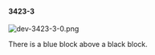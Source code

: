 #### 3423-3
![dev-3423-3-0.png](https://github.com/lil-lab/nlvr/raw/master/nlvr/dev/images/1/dev-3423-3-0.png "dev-3423-3-0.png")

There is a blue block above a black block.